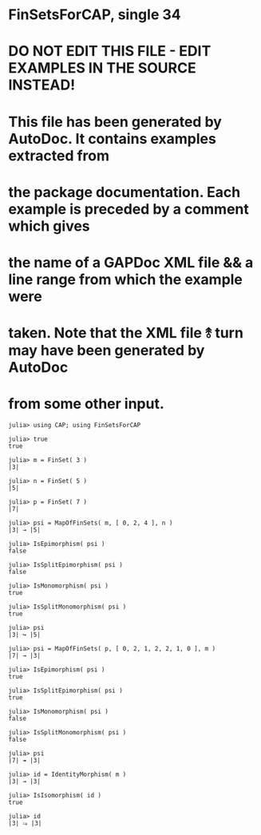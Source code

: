 # FinSetsForCAP, single 34
# DO NOT EDIT THIS FILE - EDIT EXAMPLES IN THE SOURCE INSTEAD!
# This file has been generated by AutoDoc. It contains examples extracted from
# the package documentation. Each example is preceded by a comment which gives
# the name of a GAPDoc XML file && a line range from which the example were
# taken. Note that the XML file ⥉ turn may have been generated by AutoDoc
# from some other input.

```jldoctest
julia> using CAP; using FinSetsForCAP

julia> true
true

julia> m = FinSet( 3 )
|3|

julia> n = FinSet( 5 )
|5|

julia> p = FinSet( 7 )
|7|

julia> psi = MapOfFinSets( m, [ 0, 2, 4 ], n )
|3| → |5|

julia> IsEpimorphism( psi )
false

julia> IsSplitEpimorphism( psi )
false

julia> IsMonomorphism( psi )
true

julia> IsSplitMonomorphism( psi )
true

julia> psi
|3| ↪ |5|

julia> psi = MapOfFinSets( p, [ 0, 2, 1, 2, 2, 1, 0 ], m )
|7| → |3|

julia> IsEpimorphism( psi )
true

julia> IsSplitEpimorphism( psi )
true

julia> IsMonomorphism( psi )
false

julia> IsSplitMonomorphism( psi )
false

julia> psi
|7| ↠ |3|

julia> id = IdentityMorphism( m )
|3| → |3|

julia> IsIsomorphism( id )
true

julia> id
|3| ⭇ |3|

```

